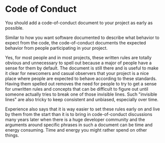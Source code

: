 # Code of Conduct

You should add a code-of-conduct document to your project as early as
possible.

Similar to how you want software documented to describe what behavior to
expect from the code, the code-of-conduct documents the expected behavior from
people participating in your project.

Yes, for most people and in most projects, these written rules are totally
obvious and unnecessary to spell out because a major of people have a sense for
them by default. The document is still there and is useful to make it clear
for newcomers and casual observers that your project is a nice place where
people are expected to behave according to these standards. Having them
spelled out removes the need for people to try to get a sense for unwritten
rules and concepts that can be difficult to figure out until someone actually
tries to break one of those invisible lines. Such "invisible lines" are also
tricky to keep consistent and unbiased, especially over time.

Experience also says that it is way easier to set these rules early on and
live by them from the start than it is to bring in code-of-conduct discussions
many years later when there is a huge developer community and the arguments
around specific phrases in such a document can be time and energy
consuming. Time and energy you might rather spend on other things.
